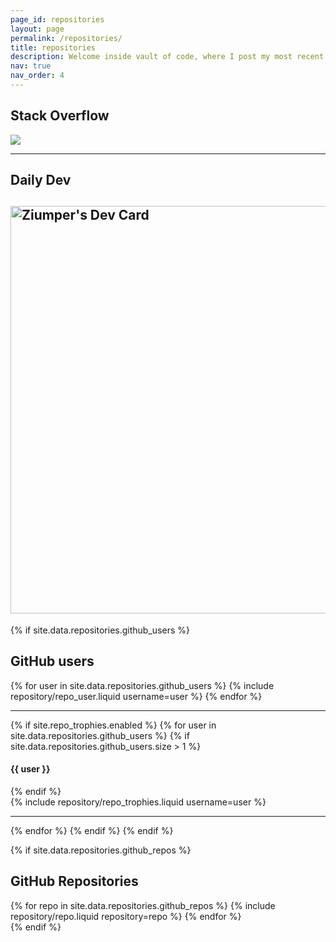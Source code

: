 ```yaml
---
page_id: repositories
layout: page
permalink: /repositories/
title: repositories
description: Welcome inside vault of code, where I post my most recent, valuable code repositories and stats about it.
nav: true
nav_order: 4
---
```


## Stack Overflow

![](https://img.shields.io/stackexchange/stackoverflow/r/6695238?color=orange&label=reputation&logo=stackoverflow&style=for-the-badge&cacheSeconds=86400)

---

## Daily Dev

## <a href="https://app.daily.dev/ziumper"><img src="https://api.daily.dev/devcards/v2/ms4hmNxr453B3wP7kaNo8.png?type=wide&r=jp7" width="652" alt="Ziumper's Dev Card"/></a>

{% if site.data.repositories.github_users %}

## GitHub users

<div class="repositories d-flex flex-wrap flex-md-row flex-column justify-content-between align-items-center">
  {% for user in site.data.repositories.github_users %}
    {% include repository/repo_user.liquid username=user %}
  {% endfor %}
</div>

---

{% if site.repo_trophies.enabled %}
{% for user in site.data.repositories.github_users %}
{% if site.data.repositories.github_users.size > 1 %}

  <h4>{{ user }}</h4>
  {% endif %}
  <div class="repositories d-flex flex-wrap flex-md-row flex-column justify-content-between align-items-center">
  {% include repository/repo_trophies.liquid username=user %}
  </div>

---

{% endfor %}
{% endif %}
{% endif %}

{% if site.data.repositories.github_repos %}

## GitHub Repositories

<div class="repositories d-flex flex-wrap flex-md-row flex-column justify-content-between align-items-center">
  {% for repo in site.data.repositories.github_repos %}
    {% include repository/repo.liquid repository=repo %}
  {% endfor %}
</div>
{% endif %}
